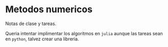 # Metodos numericos

Notas de clase y tareas.

Queria intentar implimentar los algoritmos en `julia` aunque las
tareas sean en `python`, talvez crear una libreria.

